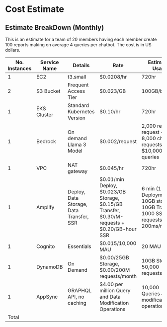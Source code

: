 # Cost Estimate

## Estimate BreakDown (Monthly)
This is an estimate for a team of 20 members having each member create 100 reports making on average 4 queries per chatbot. The cost is in US dollars.

| No. Instances | Service Name | Details | Rate | Estimated Usage | Estimated Cost|
|---|---|---|---|---|---|
| 1 | EC2 |  t3.small |	$0.0208/hr | 720hr | $14.98 |
| 2 | S3 Bucket | Frequent Access Tier | $0.023/GB | 100GB/bucket | $4.60 | 
| 1 | EKS Cluster | Standard Kubernetes Version | $0.10/hr | 720hr | $7.20 |    
| 1 | Bedrock | On demand Llama 3 Model | $0.002/request |2,000 report request + 8,000 chatbot requests = $10,000 queries | $20.00 | 
| 1 | VPC | NAT gateway | $0.045/hr | 720hr | $32.40 |
| 1 | Amplify | Deploy, Data Storage, Data Transfer, SSR |\$0.01/min Deploy, \$0.023/GB Storage, \$0.15/GB Transfer, \$0.30/M-requests + \$0.20/GB-hour SSR | 6 min (1 Deployment), 10GB storage, 10GB Transfer, 1000 SSR requests, 200ms/req|  |
| 1 | Cognito | Essentials | $0.015/10,000 MAU | 20 MAU | $2.68 |
| 1 | DynamoDB | On Demand | \$0.00/25GB Storage, \$0.00/200M requests/month | 10GB Storage, 50,000 requests/month | $0.00 |
| 1 | AppSync | GRAPHQL API, no caching| $4.00 per million Query and Data Modification Operations | 10,000 Queries & Data modification operations | $4.00 |
| Total | | | | | \$85.86/month |




